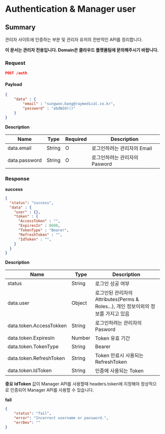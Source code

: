 # Authentication & Manager user

## Summary

관리자 사이트에 인증하는 부분 및 관리자 유저의 전반적인 API를 정리합니다.

**이 문서는 관리자 전용입니다. Domain은 클라우드 플랫폼팀에 문의해주시기 바랍니다.**

### Request

```JSON
POST /auth
```

#### Payload

```JSON
{
    "data" : {
        "email" : "sungwon.bang@raymedical.co.kr",
        "password" : "abdW2d)()"
    }
}
```

**Description**

| Name | Type | Required | Description |
| --- | --- | --- | --- |
| data.email | String | O | 로그인하려는 관리자의 Email |
| data.password | String | O | 로그인하려는 관리자의 Pasword |

### Response

**success**

```JSON
{
  "status": "success",
  "data" : {
    "user" : {},
    "token" : {
      "AccessToken" : "",
      "ExpiresIn" : 8600,
      "TokenType" : "Bearer",
      "RefreshToken" : "",
      "IdToken" : "",
    }
  }
}
```

**Description**

| Name | Type | Description |
| --- | --- | --- |
| status | String | 로그인 성공 여부 |
| data.user | Object | 로그인된 관리자의 Attributes(Perms & Roles...), 개인 정보이외의 정보를 가지고 있음 |
| data.token.AccessTokken | String | 로그인하려는 관리자의 Pasword |
| data.token.ExpiresIn | Number | Token 유효 기간 |
| data.token.TokenType | String | Bearer |
| data.token.RefreshToken | String | Token 만료시 사용되는 RefreshToken |
| data.token.IdToken | String | 인증에 사용되는 Token |

**중요**
**IdToken** 값이 Manager API를 사용할때 headers.token에 지정해야 정상적으로 인증되어 Manager API를 사용할 수 있습니다.

**fail**

```JSON
{
    "status": "fail",
    "error": "Incorrect username or password.",
    "errDev": ""
}
```
